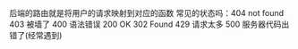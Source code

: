 后端的路由就是将用户的请求映射到对应的函数
常见的状态吗：404 not found
           403 被墙了
           400 语法错误
           200 OK
           302 Found
           429 请求太多
           500 服务器代码出错了(经常遇到)
